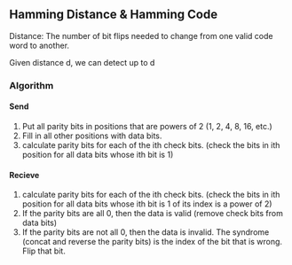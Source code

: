 ## Hamming Distance & Hamming Code

Distance: The number of bit flips needed to change from one valid code word to another.

Given distance d, we can detect up to d

### Algorithm

#### Send
1. Put all parity bits in positions that are powers of 2 (1, 2, 4, 8, 16, etc.)
2. Fill in all other positions with data bits.
3. calculate parity bits for each of the ith check bits. (check the bits in ith position for all data bits whose ith bit is 1)

#### Recieve
1. calculate parity bits for each of the ith check bits. (check the bits in ith position for all data bits whose ith bit is 1 of its index is a power of 2)
2. If the parity bits are all 0, then the data is valid (remove check bits from data bits)
3. If the parity bits are not all 0, then the data is invalid. The syndrome (concat and reverse the parity bits) is the index of the bit that is wrong. Flip that bit.
